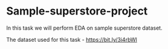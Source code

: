 # Sample-superstore-project

In this task we will perform EDA on sample superstore dataset.

The dataset used for this task - https://bit.ly/3i4rbWl
